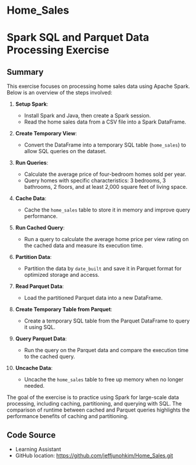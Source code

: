 # Home_Sales

# Spark SQL and Parquet Data Processing Exercise

## Summary

This exercise focuses on processing home sales data using Apache Spark. Below is an overview of the steps involved:

1. **Setup Spark**: 
   - Install Spark and Java, then create a Spark session.
   - Read the home sales data from a CSV file into a Spark DataFrame.

2. **Create Temporary View**: 
   - Convert the DataFrame into a temporary SQL table (`home_sales`) to allow SQL queries on the dataset.

3. **Run Queries**: 
   - Calculate the average price of four-bedroom homes sold per year.
   - Query homes with specific characteristics: 3 bedrooms, 3 bathrooms, 2 floors, and at least 2,000 square feet of living space.

4. **Cache Data**: 
   - Cache the `home_sales` table to store it in memory and improve query performance.

5. **Run Cached Query**: 
   - Run a query to calculate the average home price per view rating on the cached data and measure its execution time.

6. **Partition Data**: 
   - Partition the data by `date_built` and save it in Parquet format for optimized storage and access.

7. **Read Parquet Data**: 
   - Load the partitioned Parquet data into a new DataFrame.

8. **Create Temporary Table from Parquet**: 
   - Create a temporary SQL table from the Parquet DataFrame to query it using SQL.

9. **Query Parquet Data**: 
   - Run the query on the Parquet data and compare the execution time to the cached query.

10. **Uncache Data**: 
    - Uncache the `home_sales` table to free up memory when no longer needed.

The goal of the exercise is to practice using Spark for large-scale data processing, including caching, partitioning, and querying with SQL. The comparison of runtime between cached and Parquet queries highlights the performance benefits of caching and partitioning.

## Code Source
- Learning Assistant
- GitHub location: https://github.com/jeffjunohkim/Home_Sales.git